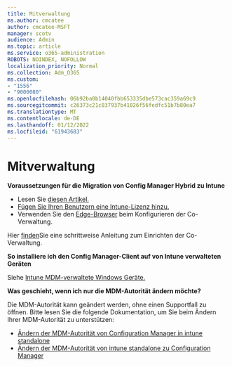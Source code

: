 ```yaml
---
title: Mitverwaltung
ms.author: cmcatee
author: cmcatee-MSFT
manager: scotv
audience: Admin
ms.topic: article
ms.service: o365-administration
ROBOTS: NOINDEX, NOFOLLOW
localization_priority: Normal
ms.collection: Adm_O365
ms.custom:
- "1556"
- "9000080"
ms.openlocfilehash: 06b92ba0b14040fbb653335dbe573cac359a69c9
ms.sourcegitcommit: c26373c21c837937b41026f56fedfc51b7b80ea7
ms.translationtype: MT
ms.contentlocale: de-DE
ms.lasthandoff: 01/12/2022
ms.locfileid: "61943683"
---
```

# <a name="co-management"></a>Mitverwaltung

**Voraussetzungen für die Migration von Config Manager Hybrid zu Intune**

- Lesen Sie [diesen Artikel.](https://docs.microsoft.com/mem/configmgr/mdm/understand/what-happened-to-hybrid)
- [Fügen Sie Ihren Benutzern eine Intune-Lizenz hinzu.](https://docs.microsoft.com/mem/intune/fundamentals/licenses-assign)
- Verwenden Sie den [Edge-Browser](https://www.microsoft.com/edge) beim Konfigurieren der Co-Verwaltung.

Hier [finden](https://admin.microsoft.com/AdminPortal/Home?#/modernonboarding/comanagesetupguide)Sie eine schrittweise Anleitung zum Einrichten der Co-Verwaltung.

**So installiere ich den Config Manager-Client auf von Intune verwalteten Geräten**

Siehe [Intune MDM-verwaltete Windows Geräte.](https://docs.microsoft.com/mem/configmgr/core/clients/deploy/deploy-clients-to-windows-computers#bkmk_mdm)

**Was geschieht, wenn ich nur die MDM-Autorität ändern möchte?**

Die MDM-Autorität kann geändert werden, ohne einen Supportfall zu öffnen. Bitte lesen Sie die folgende Dokumentation, um Sie beim Ändern Ihrer MDM-Autorität zu unterstützen:

- [Ändern der MDM-Autorität von Configuration Manager in intune standalone](https://docs.microsoft.com/mem/configmgr/mdm/understand/what-happened-to-hybrid)
- [Ändern der MDM-Autorität von intune standalone zu Configuration Manager](https://docs.microsoft.com/mem/configmgr/mdm/understand/what-happened-to-hybrid)
